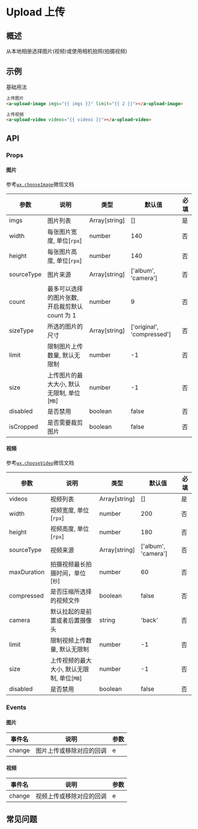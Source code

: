 # Upload 上传

## 概述

从本地相册选择图片(视频)或使用相机拍照(拍摄视频)

## 示例

基础用法

```html
上传图片
<a-upload-image imgs="{{ imgs }}" limit="{{ 2 }}"></a-upload-image>

上传视频
<a-upload-video videos="{{ videos }}"></a-upload-video>
```

## API

### Props

#### 图片

参考[`wx.chooseImage`](https://developers.weixin.qq.com/miniprogram/dev/api/media/image/wx.chooseImage.html)微信文档

| 参数       | 说明                                            | 类型          | 默认值                     | 必填 |
| ---------- | ----------------------------------------------- | ------------- | -------------------------- | ---- |
| imgs       | 图片列表                                        | Array[string] | []                         | 是   |
| width      | 每张图片宽度, 单位[`rpx`]                       | number        | 140                        | 否   |
| height     | 每张图片高度, 单位[`rpx`]                       | number        | 140                        | 否   |
| sourceType | 图片来源                                        | Array[string] | ['album', 'camera']        | 否   |
| count      | 最多可以选择的图片张数, 开启裁剪默认 count 为 1 | number        | 9                          | 否   |
| sizeType   | 所选的图片的尺寸                                | Array[string] | ['original', 'compressed'] | 否   |
| limit      | 限制图片上传数量, 默认无限制                    | number        | -1                         | 否   |
| size       | 上传图片的最大大小, 默认无限制, 单位[`MB`]      | number        | -1                         | 否   |
| disabled   | 是否禁用                                        | boolean       | false                      | 否   |
| isCropped  | 是否需要裁剪图片                                | boolean       | false                      | 否   |

#### 视频

参考[`wx.chooseVideo`](https://developers.weixin.qq.com/miniprogram/dev/api/media/video/wx.chooseVideo.html)微信文档

| 参数        | 说明                                       | 类型          | 默认值              | 必填 |
| ----------- | ------------------------------------------ | ------------- | ------------------- | ---- |
| videos      | 视频列表                                   | Array[string] | []                  | 是   |
| width       | 视频宽度, 单位[`rpx`]                      | number        | 200                 | 否   |
| height      | 视频高度, 单位[`rpx`]                      | number        | 180                 | 否   |
| sourceType  | 视频来源                                   | Array[string] | ['album', 'camera'] | 否   |
| maxDuration | 拍摄视频最长拍摄时间，单位[`秒`]           | number        | 60                  | 否   |
| compressed  | 是否压缩所选择的视频文件                   | boolean       | false               | 否   |
| camera      | 默认拉起的是前置或者后置摄像头             | string        | 'back'              | 否   |
| limit       | 限制视频上传数量, 默认无限制               | number        | -1                  | 否   |
| size        | 上传视频的最大大小, 默认无限制, 单位[`MB`] | number        | -1                  | 否   |
| disabled    | 是否禁用                                   | boolean       | false               | 否   |

### Events

#### 图片

| 事件名 | 说明                     | 参数 |
| ------ | ------------------------ | ---- |
| change | 图片上传或移除对应的回调 | e    |

#### 视频

| 事件名 | 说明                     | 参数 |
| ------ | ------------------------ | ---- |
| change | 视频上传或移除对应的回调 | e    |

## 常见问题
